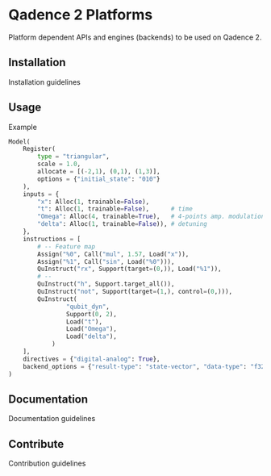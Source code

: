 # Qadence 2 Platforms
Platform dependent APIs and engines (backends) to be used on Qadence 2.


## Installation
Installation guidelines

## Usage

Example
```python
Model(
    Register(
        type = "triangular",
        scale = 1.0,
        allocate = [(-2,1), (0,1), (1,3)],
        options = {"initial_state": "010"}
    ),
    inputs = {
        "x": Alloc(1, trainable=False),
        "t": Alloc(1, trainable=False),      # time
        "Omega": Alloc(4, trainable=True),   # 4-points amp. modulation
        "delta": Alloc(1, trainable=False)), # detuning
    },
    instructions = [
        # -- Feature map
        Assign("%0", Call("mul", 1.57, Load("x")),
        Assign("%1", Call("sin", Load("%0"))),
        QuInstruct("rx", Support(target=(0,)), Load("%1")),
        # --
        QuInstruct("h", Support.target_all()),
        QuInstruct("not", Support(target=(1,), control=(0,))),
        QuInstruct(
		        "qubit_dyn",
		        Support(0, 2),
		        Load("t"),
		        Load("Omega"),
		        Load("delta"),
		    )
    ],
    directives = {"digital-analog": True},
    backend_options = {"result-type": "state-vector", "data-type": "f32"}
)
```

## Documentation
Documentation guidelines

## Contribute
Contribution guidelines
